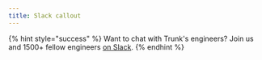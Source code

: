 ```yaml
---
title: Slack callout
---
```


{% hint style="success" %}
Want to chat with Trunk's engineers? Join us and 1500+ fellow engineers [on Slack](https://slack.trunk.io/).
{% endhint %}
